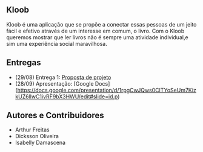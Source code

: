 ## Kloob

Kloob é uma aplicação que se propõe a conectar essas pessoas de um jeito fácil e efetivo através de um interesse em comum, o livro. Com o Kloob queremos mostrar que ler livros não é sempre uma atividade individual,e sim uma experiência social maravilhosa.

## Entregas 
- (29/08) Entrega 1: [Proposta de projeto](https://docs.google.com/document/d/1vmhozo-g9e2dK-F3HEf1YIOUMnfYRQ03LDvhti_inWM/)
- (28/09) Apresentação: [Google Docs] (https://docs.google.com/presentation/d/1rpgCwJQws0ClTYoSeUm7KizkUZ6llwC1ivRF9bX3HWU/edit#slide=id.p)

## Autores e Contribuidores
- Arthur Freitas 
- Dicksson Oliveira
- Isabelly Damascena



